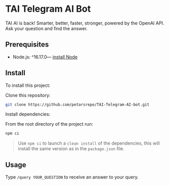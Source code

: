 # TAI Telegram AI Bot

TAI AI is back! Smarter, better, faster, stronger,  powered by the OpenAI API. Ask your question and find the answer.

## Prerequisites

* Node.js: ^16.17.0— [install Node](https://nodejs.org/en/download/)

## Install

To install this project:

Clone this repository:

```sh
git clone https://github.com/petarsrepo/TAI-Telegram-AI-bot.git
```

Install dependencies:

From the root directory of the project run:

```sh
npm ci
```

> Use `npm ci` to launch a `clean install` of the dependencies, this will install the same version as in the `package.json` file.


## Usage

Type `/query YOUR_QUESTION` to receive an answer to your query.
